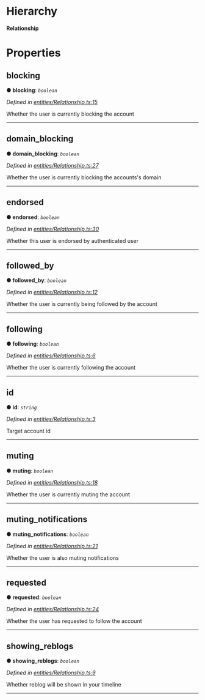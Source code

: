 

# Hierarchy

**Relationship**

# Properties

<a id="blocking"></a>

##  blocking

**● blocking**: *`boolean`*

*Defined in [entities/Relationship.ts:15](https://github.com/lagunehq/core/blob/ad87ae7/src/entities/Relationship.ts#L15)*

Whether the user is currently blocking the account

___
<a id="domain_blocking"></a>

##  domain_blocking

**● domain_blocking**: *`boolean`*

*Defined in [entities/Relationship.ts:27](https://github.com/lagunehq/core/blob/ad87ae7/src/entities/Relationship.ts#L27)*

Whether the user is currently blocking the accounts's domain

___
<a id="endorsed"></a>

##  endorsed

**● endorsed**: *`boolean`*

*Defined in [entities/Relationship.ts:30](https://github.com/lagunehq/core/blob/ad87ae7/src/entities/Relationship.ts#L30)*

Whether this user is endorsed by authenticated user

___
<a id="followed_by"></a>

##  followed_by

**● followed_by**: *`boolean`*

*Defined in [entities/Relationship.ts:12](https://github.com/lagunehq/core/blob/ad87ae7/src/entities/Relationship.ts#L12)*

Whether the user is currently being followed by the account

___
<a id="following"></a>

##  following

**● following**: *`boolean`*

*Defined in [entities/Relationship.ts:6](https://github.com/lagunehq/core/blob/ad87ae7/src/entities/Relationship.ts#L6)*

Whether the user is currently following the account

___
<a id="id"></a>

##  id

**● id**: *`string`*

*Defined in [entities/Relationship.ts:3](https://github.com/lagunehq/core/blob/ad87ae7/src/entities/Relationship.ts#L3)*

Target account id

___
<a id="muting"></a>

##  muting

**● muting**: *`boolean`*

*Defined in [entities/Relationship.ts:18](https://github.com/lagunehq/core/blob/ad87ae7/src/entities/Relationship.ts#L18)*

Whether the user is currently muting the account

___
<a id="muting_notifications"></a>

##  muting_notifications

**● muting_notifications**: *`boolean`*

*Defined in [entities/Relationship.ts:21](https://github.com/lagunehq/core/blob/ad87ae7/src/entities/Relationship.ts#L21)*

Whether the user is also muting notifications

___
<a id="requested"></a>

##  requested

**● requested**: *`boolean`*

*Defined in [entities/Relationship.ts:24](https://github.com/lagunehq/core/blob/ad87ae7/src/entities/Relationship.ts#L24)*

Whether the user has requested to follow the account

___
<a id="showing_reblogs"></a>

##  showing_reblogs

**● showing_reblogs**: *`boolean`*

*Defined in [entities/Relationship.ts:9](https://github.com/lagunehq/core/blob/ad87ae7/src/entities/Relationship.ts#L9)*

Whether reblog will be shown in your timeline

___

